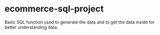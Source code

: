 # ecommerce-sql-project
Basic SQL function used to generate the data and to get the data inside for better understanding data.
